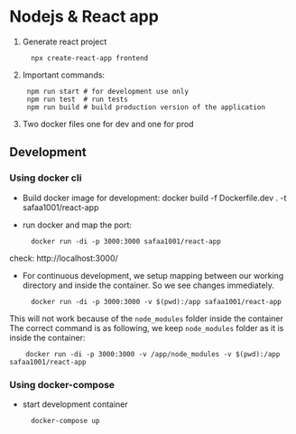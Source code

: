 # Nodejs & React app

1. Generate react project

         npx create-react-app frontend

2. Important commands:

        npm run start # for development use only
        npm run test  # run tests 
        npm run build # build production version of the application
        
3. Two docker files one for dev and one for prod

## Development

### Using docker cli
- Build docker image for development:
        docker build -f Dockerfile.dev . -t safaa1001/react-app
        
- run docker and map the port:
        
        docker run -di -p 3000:3000 safaa1001/react-app
check: http://localhost:3000/

- For continuous development, we setup mapping between our working directory and inside the container. So we see changes immediately. 
       
        docker run -di -p 3000:3000 -v $(pwd):/app safaa1001/react-app
This will not work because of the `node_modules` folder inside the container
The correct command is as following, we keep `node_modules` folder as it is inside the container:

        docker run -di -p 3000:3000 -v /app/node_modules -v $(pwd):/app safaa1001/react-app

### Using docker-compose
- start development container
        
        docker-compose up